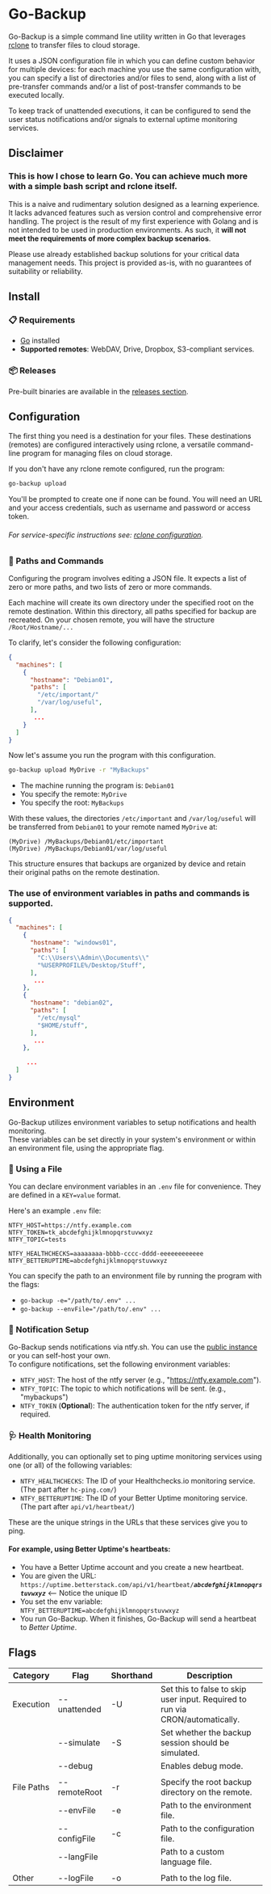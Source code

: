 # Go-Backup

Go-Backup is a simple command line utility written in Go that leverages [rclone](https://rclone.org) to transfer files to cloud storage.

It uses a JSON configuration file in which you can define custom behavior for multiple devices: for each machine you use the same configuration with, you can specify a list of directories and/or files to send, along with a list of pre-transfer commands and/or a list of post-transfer commands to be executed locally.

To keep track of unattended executions, it can be configured to send the user status notifications and/or signals to external uptime monitoring services.


## Disclaimer
### This is how I chose to learn Go. You can achieve much more with a simple bash script and rclone itself.

This is a naive and rudimentary solution designed as a learning experience. It lacks advanced features such as version control and comprehensive error handling. The project is the result of my first experience with Golang and is not intended to be used in production environments. As such, it **will not meet the requirements of more complex backup scenarios**.

Please use already established backup solutions for your critical data management needs. This project is provided as-is, with no guarantees of suitability or reliability.

## Install
### 📋 Requirements
- [Go](https://golang.org/doc/install) installed
- **Supported remotes**: WebDAV, Drive, Dropbox, S3-compliant services.

### 📦 Releases
Pre-built binaries are available in the [releases section](https://github.com/0x07cf-dev/Go-Backup/releases).


## Configuration

The first thing you need is a destination for your files. These destinations (remotes) are configured interactively using rclone, a versatile command-line program for managing files on cloud storage. 

If you don't have any rclone remote configured, run the program:

```sh
go-backup upload
```

 You'll be prompted to create one if none can be found. You will need an URL and your access credentials, such as username and password or access token.

###### For service-specific instructions see: [rclone configuration](https://rclone.org/docs/#configure).

### 📂 Paths and Commands
Configuring the program involves editing a JSON file. It expects a list of zero or more paths, and two lists of zero or more commands.

Each machine will create its own directory under the specified root on the remote destination. Within this directory, all paths specified for backup are recreated. On your chosen remote, you will have the structure `/Root/Hostname/...`

To clarify, let's consider the following configuration:

```json
{
  "machines": [
    {
      "hostname": "Debian01",
      "paths": [
        "/etc/important/"
        "/var/log/useful",
      ],
       ...
    }
  ]
}
```

Now let's assume you run the program with this configuration.

```sh
go-backup upload MyDrive -r "MyBackups"
```

- The machine running the program is: `Debian01`
- You specify the remote: `MyDrive`
- You specify the root: `MyBackups`

With these values, the directories `/etc/important` and `/var/log/useful` will be transferred from `Debian01` to your remote named `MyDrive` at:

```
(MyDrive) /MyBackups/Debian01/etc/important
(MyDrive) /MyBackups/Debian01/var/log/useful
```

This structure ensures that backups are organized by device and retain their original paths on the remote destination.

### The use of environment variables in paths and commands is supported.

```json
{
  "machines": [
    {
      "hostname": "windows01",
      "paths": [
        "C:\\Users\\Admin\\Documents\\"
        "%USERPROFILE%/Desktop/Stuff",
      ],
       ...
    },
    {
      "hostname": "debian02",
      "paths": [
        "/etc/mysql"
        "$HOME/stuff",
      ],
       ...
    },

     ...
  ]
}
```

## Environment

Go-Backup utilizes environment variables to setup notifications and health monitoring.<br>These variables can be set directly in your system's environment or within an environment file, using the appropriate flag.

### 📑 Using a File
You can declare environment variables in an `.env` file for convenience. They are defined in a `KEY=value` format.

Here's an example `.env` file:

```plaintext
NTFY_HOST=https://ntfy.example.com
NTFY_TOKEN=tk_abcdefghijklmnopqrstuvwxyz
NTFY_TOPIC=tests

NTFY_HEALTHCHECKS=aaaaaaaa-bbbb-cccc-dddd-eeeeeeeeeeee
NTFY_BETTERUPTIME=abcdefghijklmnopqrstuvwxyz
```

You can specify the path to an  environment file by running the program with the flags: 
- `go-backup -e="/path/to/.env" ...`
- `go-backup --envFile="/path/to/.env" ...`


### 🔔 Notification Setup
Go-Backup sends notifications via ntfy.sh. You can use the [public instance](https://ntfy.sh/app) or you can self-host your own.<br>To configure notifications, set the following environment variables:

- `NTFY_HOST`: The host of the ntfy server (e.g., "https://ntfy.example.com").
- `NTFY_TOPIC`: The topic to which notifications will be sent. (e.g., "mybackups")
- `NTFY_TOKEN` (**Optional**): The authentication token for the ntfy server, if required.

### 🩺 Health Monitoring
Additionally, you can optionally set to ping uptime monitoring services using one (or all) of the following variables:

- `NTFY_HEALTHCHECKS`: The ID of your Healthchecks.io monitoring service. (The part after `hc-ping.com/`)
- `NTFY_BETTERUPTIME`: The ID of your Better Uptime monitoring service. (The part after `api/v1/heartbeat/`)

These are the unique strings in the URLs that these services give you to ping.

#### For example, using Better Uptime's heartbeats:
- You have a Better Uptime account and you create a new heartbeat.
- You are given the URL: `https://uptime.betterstack.com/api/v1/heartbeat/`***`abcdefghijklmnopqrstuvwxyz`*** <-- Notice the unique ID
- You set the env variable: `NTFY_BETTERUPTIME=abcdefghijklmnopqrstuvwxyz`
- You run Go-Backup. When it finishes, Go-Backup will send a heartbeat to *Better Uptime*.


## Flags

| Category   | Flag            | Shorthand | Description |
|------------|-----------------|-----------|-------------|
| Execution  | --unattended   | -U        | Set this to false to skip user input. Required to run via CRON/automatically. |
|            | --simulate     | -S        | Set whether the backup session should be simulated. |
|            | --debug        |           | Enables debug mode. |
|            |                |           | |
| File Paths | --remoteRoot   | -r        | Specify the root backup directory on the remote. |
|            | --envFile      | -e        | Path to the environment file. |
|            | --configFile   | -c        | Path to the configuration file. |
|            | --langFile     |           | Path to a custom language file. |
|            |                |           | |
| Other      | --logFile      | -o        | Path to the log file. |



